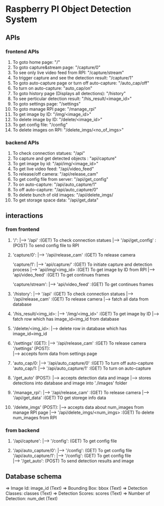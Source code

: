 # Raspberry PI Object Detection System

## APIs

### frontend APIs
1. To goto home page: "/"
2. To goto capture&stream page: "/capture/0"
3. To see only live video feed from RPI: "/capture/stream" 
4. To trigger capture and see the detection result: "/capture/1"
5. To goto auto-capture page or turn off auto-capture: "/auto_cap/off"
6. To turn on auto-capture: "auto_cap/on"
7. To goto history page (Displays all detections): "/history"
7. To see perticular detection result: "/his_result/<image_id>"
8. To goto settings page: "/settings"
9. To goto manage RPI page: "/manage_rpi"
10. To get image by ID: "/img/<image_id>"
11. To delete image by ID: "/delete/<image_id>"
12. To get config file: "/config"
13. To delete images on RPI: "/delete_imgs/<no_of_imgs>"


### backend APIs
1. To check connection statues: "/api"
2. To capture and get detected objects : "api/capture"
3. To get image by id: "/api/img/<image_id>"
4. To get live video feed: "/api/video_feed"
5. To release/off camera: "/api/release_cam"
6. To get config file from server: "/api/get_config"
7. To on auto-capture: "/api/auto_capture/1"
8. To off auto-capture: "/api/auto_capture/0"
9. To delete bunch of old images: "/api/delete_imgs/<number>
10. To get storage space data: "/api/get_data"


## interactions
### from frontend

1.  '/':
        |--> '/api' :(GET)  To check connection statues
        |--> '/api/get_config' :(POST) To send config file to RPI

2.  'capture/0':
        |--> '/api/release_cam' :(GET) To release camera
    
    'capture/1':
        |--> 'api/capture/' :(GET) To initiate capture and detection process
        |--> 'api/img/<img_id> :(GET) To get image by ID from RPI
        |--> 'api/video_feed' :(GET) To get continues frames

    'capture/stream':
        |--> 'api/video_feed' :(GET) To get continues frames

3.  '/history':
        |--> '/api' :(GET)  To check connection statues
        |--> '/api/release_cam' :(GET) To release camera
        |--> fatch all data from database

4.  '/his_result/<img_id>:
        |--> '/img/<img_id>' :(GET) To get image by ID
        |--> fatch row which has image_id=img_id from database
        
5.  '/delete/<img_id>:
        |--> delete row in database which has image_id=img_id

6.  '/settings' (GET):
        |--> '/api/release_cam' :(GET) To release camera
    '/settings' (POST):  
        |--> accepts form data from settings page

7.  'auto_cap/0:
        |--> '/api/auto_capture/0' :(GET) To turn off auto-capture
    'auto_cap/1:
        |--> '/api/auto_capture/1' :(GET) To turn on auto-capture

8.  '/get_auto' (POST):
        |--> accepts detection data and image
        |--> stores detections into database and image into './images' folder

9.  '/manage_rpi':
        |--> '/api/release_cam' :(GET) To release camera
        |--> '/api/get_data' :(GET) TO get storege info data

10. '/delete_imgs' (POST):
        |--> accepts data about num_images from manage RPI page
        |--> '/api/delete_imgs/<num_imgs> :(GET) To delete num_images from RPI

### from backend

1.  '/api/capture':
        |--> '/config': (GET) To get config file

2.  '/api/auto_capture/0':
        |--> '/config': (GET) To get config file
    '/api/auto_capture/1':
        |--> '/config': (GET) To get config file   
        |--> '/get_auto': (POST) To send detection results and image


## Database schema

=> Image Id: image_id (Text)
=> Bounding Box: bbox (Text)
=> Detection Classes: classes (Text)
=> Detection Scores: scores (Text)
=> Number of Detection: num_det (Text)